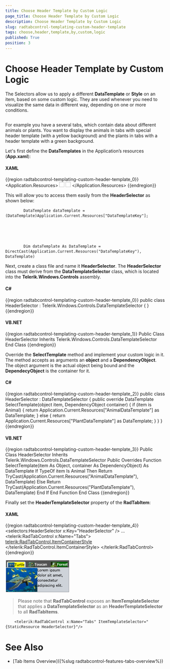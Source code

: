 ```yaml
---
title: Choose Header Template by Custom Logic
page_title: Choose Header Template by Custom Logic
description: Choose Header Template by Custom Logic
slug: radtabcontrol-templating-custom-header-template
tags: choose,header,template,by,custom,logic
published: True
position: 3
---
```


# Choose Header Template by Custom Logic



The Selectors allow us to apply a different __DataTemplate__ or __Style__ on an item, based on some custom logic. They are used whenever you need to visualize the same data in different way, depending on one or more conditions.
	  

## 

For example you have a several tabs, which contain data about different animals or plants. You want to display the animals in tabs with special header template (with a yellow background) and the plants in tabs with a header template with a green background.
		

Let's first define the __DataTemplates__ in the Application’s resources (__App.xaml__):
		  

#### __XAML__

{{region radtabcontrol-templating-custom-header-template_0}}
	<Application.Resources>
		<DataTemplate x:Key="AnimalDataTemplate">
			<Border Background="Yellow">
				<StackPanel Orientation="Horizontal">
					<Image Source="{Binding ImageSource}" Width="16" Height="16"/>
					<TextBlock Text="{Binding Name}" VerticalAlignment="Center"/>
				</StackPanel>
			</Border>
		</DataTemplate>
		<DataTemplate x:Key="PlantDataTemplate">
			<Border Background="Green">
				<StackPanel Orientation="Horizontal">
					<Image Source="{Binding ImageSource}" Width="16" Height="16"/>
					<TextBlock Text="{Binding Name}" VerticalAlignment="Center"/>
				</StackPanel>
			</Border>
		</DataTemplate>
	</Application.Resources>
	{{endregion}}



This will allow you to access them easily from the __HeaderSelector__ as shown below:

	
			DataTemplate dataTemplate = (DataTemplate)Application.Current.Resources["DataTemplateKey"];
		  



	
			Dim dataTemplate As DataTemplate = DirectCast(Application.Current.Resources("DataTemplateKey"), DataTemplate)
		  



Next, create a class file and name it __HeaderSelector__. The __HeaderSelector__ class must derive from the __DataTemplateSelector__ class, which is located into the __Telerik.Windows.Controls__ assembly.
		

#### __C#__

{{region radtabcontrol-templating-custom-header-template_0}}
	    public class HeaderSelector : Telerik.Windows.Controls.DataTemplateSelector
	    {
	    }
	{{endregion}}



#### __VB.NET__

{{region radtabcontrol-templating-custom-header-template_1}}
		Public Class HeaderSelector
			Inherits Telerik.Windows.Controls.DataTemplateSelector
		End Class
	{{endregion}}



Override the __SelectTemplate__ method and implement your custom logic in it. The method accepts as arguments an __object__ and a __DependencyObject__. The object argument is the actual object being bound and the __DependecyObject__ is the container for it.
		

#### __C#__

{{region radtabcontrol-templating-custom-header-template_2}}
	    public class HeaderSelector : DataTemplateSelector
	    {
	        public override DataTemplate SelectTemplate(object item, DependencyObject container)
	        {
	            if (item is Animal)
	            {
	                return Application.Current.Resources["AnimalDataTemplate"] as DataTemplate;
	            }
	            else
	            {
	                return Application.Current.Resources["PlantDataTemplate"] as DataTemplate;
	            }
	        }
	    }
	{{endregion}}



#### __VB.NET__

{{region radtabcontrol-templating-custom-header-template_3}}
		Public Class HeaderSelector
			Inherits Telerik.Windows.Controls.DataTemplateSelector
			Public Overrides Function SelectTemplate(item As Object, container As DependencyObject) As DataTemplate
				If TypeOf item Is Animal Then
					Return TryCast(Application.Current.Resources("AnimalDataTemplate"), DataTemplate)
				Else
					Return TryCast(Application.Current.Resources("PlantDataTemplate"), DataTemplate)
				End If
			End Function
		End Class
	{{endregion}}



Finally set the __HeaderTemplateSelector__ property of the __RadTabItem__:
		

#### __XAML__

{{region radtabcontrol-templating-custom-header-template_4}}
	<selectors:HeaderSelector x:Key="HeaderSelector" />
	...
	<telerik:RadTabControl x:Name="Tabs">
	    <telerik:RadTabControl.ItemContainerStyle>
	        <Style TargetType="telerik:RadTabItem">
	            <Setter Property="HeaderTemplateSelector" Value="{StaticResource HeaderSelector}" />
	        </Style>
	    </telerik:RadTabControl.ItemContainerStyle>
	</telerik:RadTabControl>
	{{endregion}}

![](images/RadTabControl_Figure_00640.png)

>Please note that __RadTabControl__ exposes an __ItemTemplateSelector__ that applies a __DataTemplateSelector__ as an __HeaderTemplateSelector__ to all __RadTabItems__.
		
		<telerik:RadTabControl x:Name="Tabs" ItemTemplateSelector="{StaticResource HeaderSelector}"/>	
		

# See Also

 * [Tab Items Overview]({%slug radtabcontrol-features-tabs-overview%})
